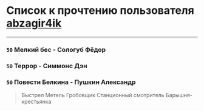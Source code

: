 # Список к прочтению пользователя [abzagir4ik](http://vk.com/id3621623)
---

### `50` Мелкий бес - Сологуб Фёдор

### `50` Террор - Симмонс Дэн

### `50` Повести Белкина - Пушкин Александр
> Выстрел
> Метель
> Гробовщик
> Станционный смотритель
> Барышня-крестьянка

